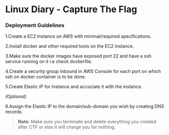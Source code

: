 # Linux Diary - Capture The Flag

### **Deployment Guidelines**

1.Create a EC2 Instance on AWS with minimal/required specifications.

2.Install docker and other required tools on the EC2 instance.

3.Make sure the docker images have exposed port 22 and have a ssh service running on it i.e check dockerfile.

4.Create a security group inbound in AWS Console for each port on which ssh on docker container is to be done.

5.Create Elastic IP for instance and accociate it with the instance.

_(Optional)_

6.Assign the Elastic IP to the domain/sub-domain you wish by creating DNS records.


> **Note**: Make sure you terminate and delete everything you created after CTF or else it will charge you for nothing.